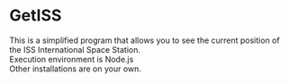 <h1>GetISS</h1>
This is a simplified program that allows you to see the current position of the ISS International Space Station.<br>Execution environment is Node.js<br>Other installations are on your own.
